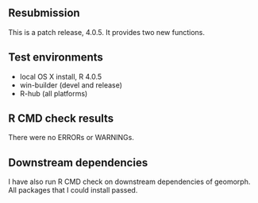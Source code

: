 ## Resubmission
This is a patch release, 4.0.5.  It provides two new functions.

## Test environments
* local OS X install, R 4.0.5
* win-builder (devel and release)
* R-hub (all platforms)

## R CMD check results
There were no ERRORs or WARNINGs. 

## Downstream dependencies
I have also run R CMD check on downstream dependencies of geomorph. All packages that I could install passed. 
